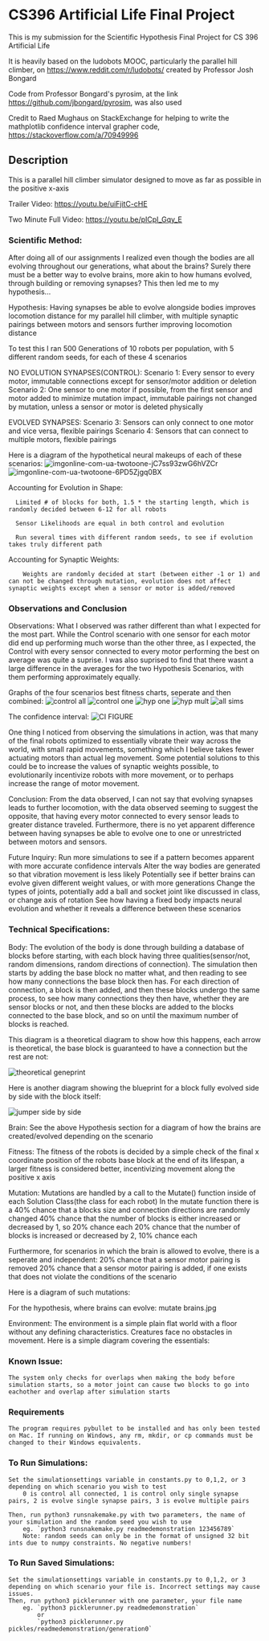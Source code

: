 # CS396 Artificial Life Final Project

This is my submission for the Scientific Hypothesis Final Project for CS 396 Artificial Life

It is heavily based on the ludobots MOOC, particularly the parallel hill climber, on https://www.reddit.com/r/ludobots/ created by Professor Josh Bongard

Code from Professor Bongard's pyrosim, at the link https://github.com/jbongard/pyrosim, was also used

Credit to Raed Mughaus on StackExchange for helping to write the mathplotlib confidence interval grapher code, https://stackoverflow.com/a/70949996


## Description
   This is a parallel hill climber simulator designed to move as far as possible in the positive x-axis
   
   Trailer Video: https://youtu.be/uiFjitC-cHE
   
   Two Minute Full Video: https://youtu.be/pICpI_Gqy_E


### Scientific Method:
   After doing all of our assignments I realized even though the bodies are all evolving throughout our generations, what about the brains? Surely there must be a better way to evolve brains, more akin to how humans evolved, through building or removing synapses? This then led me to my hypothesis...
    
   Hypothesis: Having synapses be able to evolve alongside bodies improves locomotion distance for my parallel hill climber, with multiple synaptic pairings between motors and sensors further improving locomotion distance

   To test this I ran 500 Generations of 10 robots per population, with 5 different random seeds, for each of these 4 scenarios

   NO EVOLUTION SYNAPSES(CONTROL):
        Scenario 1: Every sensor to every motor, immutable connections except for sensor/motor addition or deletion
        Scenario 2: One sensor to one motor if possible, from the first sensor and motor added to minimize mutation impact, immutable pairings not changed by mutation, unless a sensor or motor is deleted physically

   EVOLVED SYNAPSES:
        Scenario 3: Sensors can only connect to one motor and vice versa, flexible pairings
        Scenario 4: Sensors that can connect to multiple motors, flexible pairings
        
   Here is a diagram of the hypothetical neural makeups of each of these scenarios:
   ![imgonline-com-ua-twotoone-jC7ss93zwG6hVZCr](https://user-images.githubusercontent.com/23564433/225202408-7f8b6e89-b9d5-4ae3-8ae3-a522e80facb9.jpg)
![imgonline-com-ua-twotoone-6PD5Zjgq0BX](https://user-images.githubusercontent.com/23564433/225202515-50cc17f9-a3e5-4dce-951b-111fe940906f.jpg)



   Accounting for Evolution in Shape:
   
      Limited # of blocks for both, 1.5 * the starting length, which is randomly decided between 6-12 for all robots
        
      Sensor Likelihoods are equal in both control and evolution
        
      Run several times with different random seeds, to see if evolution takes truly different path

   Accounting for Synaptic Weights:
   
        Weights are randomly decided at start (between either -1 or 1) and can not be changed through mutation, evolution does not affect synaptic weights except when a sensor or motor is added/removed

### Observations and Conclusion
   Observations:
   What I observed was rather different than what I expected for the most part. While the Control scenario with one sensor for each motor did end up performing much worse than the other three, as I expected, the Control with every sensor connected to every motor performing the best on average was quite a suprise. I was also suprised to find that there wasnt a large difference in the averages for the two Hypothesis Scenarios, with them performing approximately equally.

   Graphs of the four scenarios best fitness charts, seperate and then combined:
   ![control all](https://user-images.githubusercontent.com/23564433/225202824-443ef9e5-dd52-4c3d-8456-170a75cbd14e.png)
   ![control one](https://user-images.githubusercontent.com/23564433/225202822-c7a79e4a-c38e-4839-a3e3-38cd26313cf2.png)
   ![hyp one](https://user-images.githubusercontent.com/23564433/225202819-8e03dd7b-87c0-4526-aa7c-a1499d22fb90.png)
   ![hyp mult](https://user-images.githubusercontent.com/23564433/225202817-dc765c1f-c9f2-4c10-877d-efe6aff9b1a4.png)
   ![all sims](https://user-images.githubusercontent.com/23564433/225202776-ee962e82-a2fa-486e-86c1-cee11e5b0546.png)

   The confidence interval:
    ![CI FIGURE](https://user-images.githubusercontent.com/23564433/225202917-b968e83f-93ee-4bb7-b8ac-9e165fae1b1a.png)


   One thing I noticed from observing the simulations in action, was that many of the final robots optimized to essentially vibrate their way across the world, with small rapid movements, something which I believe takes fewer actuating motors than actual leg movement. Some potential solutions to this could be to increase the values of synaptic weights possible, to evolutionarily incentivize robots with more movement, or to perhaps increase the range of motor movement.


  Conclusion:
  From the data observed, I can not say that evolving synapses leads to further locomotion, with the data observed seeming to suggest the opposite, that having every motor connected to every sensor leads to greater distance traveled. Furthermore, there is no yet apparent difference between having synapses be able to evolve one to one or unrestricted between motors and sensors.

  Future Inquiry:
        Run more simulations to see if a pattern becomes apparent with more accurate confidence intervals
        Alter the way bodies are generated so that vibration movement is less likely
        Potentially see if better brains can evolve given different weight values, or with more generations
        Change the types of joints, potentially add a ball and socket joint like discussed in class, or change axis of rotation
        See how having a fixed body impacts neural evolution and whether it reveals a difference between these scenarios



   



### Technical Specifications:

   Body: The evolution of the body is done through building a database of blocks before starting, with each block having three qualities(sensor/not, random dimensions, random directions of connection). The simulation then starts by adding the base block no matter what, and then reading to see how many connections the base block then has. For each direction of connection, a block is then added, and then these blocks undergo the same process, to see how many connections they then have, whether they are sensor blocks or not, and then these blocks are added to the blocks connected to the base block, and so on until the maximum number of blocks is reached. 
    
   This diagram is a theoretical diagram to show how this happens, each arrow is theoretical, the base block is guaranteed to have a connection but the rest are not:
   
   ![theoretical geneprint](https://user-images.githubusercontent.com/23564433/225198933-1be1eb12-be7e-423e-8cdf-15a0533296c5.png)
   
   Here is another diagram showing the blueprint for a block fully evolved side by side with the block itself:

![jumper side by side](https://user-images.githubusercontent.com/23564433/225201038-0d36e063-e4e0-4a64-a154-50987365185e.jpeg)

   Brain: See the above Hypothesis section for a diagram of how the brains are created/evolved depending on the scenario 

   Fitness: The fitness of the robots is decided by a simple check of the final x coordinate position of the robots base block at the end of its lifespan, a larger fitness is considered better, incentivizing movement along the positive x axis


   Mutation: Mutations are handled by a call to the Mutate() function inside of each Solution Class(the class for each robot) 
        In the mutate function there is a 
            40% chance that a blocks size and connection directions are randomly changed
            40% chance that the number of blocks is either increased or decreased by 1, so 20% chance each
            20% chance that the number of blocks is increased or decreased by 2, 10% chance each
        
   Furthermore, for scenarios in which the brain is allowed to evolve, there is a seperate and independent:
            20% chance that a sensor motor pairing is removed 
            20% chance that a sensor motor pairing is added, if one exists that does not violate the conditions of the scenario

   Here is a diagram of such mutations:



   For the hypothesis, where brains can evolve:
            mutate brains.jpg
            

   Environment: The environment is a simple plain flat world with a floor without any defining characteristics. Creatures face no obstacles in movement.
        Here is a simple diagram covering the essentials:



### Known Issue:
    The system only checks for overlaps when making the body before simulation starts, so a motor joint can cause two blocks to go into eachother and overlap after simulation starts

### Requirements
    The program requires pybullet to be installed and has only been tested on Mac. If running on Windows, any rm, mkdir, or cp commands must be changed to their Windows equivalents.

### To Run Simulations:
    Set the simulationsettings variable in constants.py to 0,1,2, or 3 depending on which scenario you wish to test
        0 is control all connected, 1 is control only single synapse pairs, 2 is evolve single synapse pairs, 3 is evolve multiple pairs

    Then, run python3 runsnakemake.py with two parameters, the name of your simulation and the random seed you wish to use
        eg. `python3 runsnakemake.py readmedemonstration 123456789`
        Note: random seeds can only be in the format of unsigned 32 bit ints due to numpy constraints. No negative numbers!
        
### To Run Saved Simulations:
    Set the simulationsettings variable in constants.py to 0,1,2, or 3 depending on which scenario your file is. Incorrect settings may cause issues.
    Then, run python3 picklerunner with one parameter, your file name
        eg. `python3 picklerunner.py readmedemonstration`
            or
            `python3 picklerunner.py pickles/readmedemonstration/generation0`
    
        
    
    
    
    

